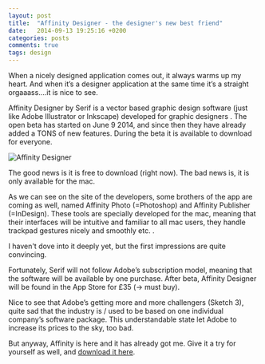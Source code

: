 ```yaml
---
layout: post
title:  "Affinity Designer - the designer's new best friend"
date:   2014-09-13 19:25:16 +0200
categories: posts
comments: true
tags: design
---
```

When a nicely designed application comes out, it always warms up my heart. And when it’s a designer application at the same time it’s a straight orgaaass....it is nice to see.

Affinity Designer by Serif  is a vector based graphic design software (just like Adobe Illustrator or Inkscape) developed for graphic designers . The open beta has started on June 9 2014, and since  then they have already added a TONS of new features. During the beta it is available to download for everyone.

![Affinity Designer](http://forums.macrumors.com/attachments/integrated-jpg.477236/ "Affinity Designer")

The good news is it is free to download (right now).
The bad news is, it is only available for the mac.

As we can see on the site of the developers, some brothers of the app are coming as well, named Affinity Photo (=Photoshop) and Affinity Publisher (=InDesign). These tools are specially developed for the mac, meaning that their interfaces will be intuitive and familiar to all mac users, they handle trackpad gestures nicely and smoothly etc. .

I haven't dove into it deeply yet, but the first impressions are quite convincing.

Fortunately, Serif will not follow Adobe’s subscription model, meaning that the software will be available by one purchase.
After beta, Affinity Designer will be found in the App Store for £35 (-> must buy).

Nice to see that Adobe’s getting more and more challengers (Sketch 3), quite sad that the industry is / used to be based on one individual company’s software package. This understandable state let Adobe to increase its prices to the sky, too bad.

But anyway, Affinity is here and it has already got me. Give it a try for yourself as well, and [download it here](https://affinity.serif.com/).